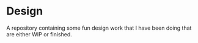 # Design
A repository containing some fun design work that I have been doing that are either WIP or finished.
